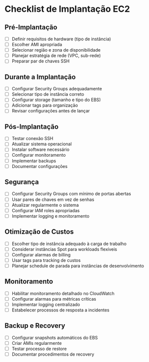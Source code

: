 # Checklist de Implantação EC2

## Pré-Implantação
- [ ] Definir requisitos de hardware (tipo de instância)
- [ ] Escolher AMI apropriada
- [ ] Selecionar região e zona de disponibilidade
- [ ] Planejar estratégia de rede (VPC, sub-rede)
- [ ] Preparar par de chaves SSH

## Durante a Implantação
- [ ] Configurar Security Groups adequadamente
- [ ] Selecionar tipo de instância correto
- [ ] Configurar storage (tamanho e tipo do EBS)
- [ ] Adicionar tags para organização
- [ ] Revisar configurações antes de lançar

## Pós-Implantação
- [ ] Testar conexão SSH
- [ ] Atualizar sistema operacional
- [ ] Instalar software necessário
- [ ] Configurar monitoramento
- [ ] Implementar backups
- [ ] Documentar configurações

## Segurança
- [ ] Configurar Security Groups com mínimo de portas abertas
- [ ] Usar pares de chaves em vez de senhas
- [ ] Atualizar regularmente o sistema
- [ ] Configurar IAM roles apropriadas
- [ ] Implementar logging e monitoramento

## Otimização de Custos
- [ ] Escolher tipo de instância adequado à carga de trabalho
- [ ] Considerar instâncias Spot para workloads flexíveis
- [ ] Configurar alarmas de billing
- [ ] Usar tags para tracking de custos
- [ ] Planejar schedule de parada para instâncias de desenvolvimento

## Monitoramento
- [ ] Habilitar monitoramento detalhado no CloudWatch
- [ ] Configurar alarmas para métricas críticas
- [ ] Implementar logging centralizado
- [ ] Estabelecer processos de resposta a incidentes

## Backup e Recovery
- [ ] Configurar snapshots automáticos do EBS
- [ ] Criar AMIs regularmente
- [ ] Testar processo de restore
- [ ] Documentar procedimentos de recovery
